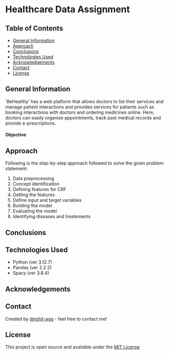 # Healthcare Data Assignment
> 

## Table of Contents
* [General Information](#general-information)
* [Approach](#approach)
* [Conclusions](#conclusions)
* [Technologies Used](#technologies-used)
* [Acknowledgements](#acknowledgements)
* [Contact](#contact)
* [License](#license)

## General Information
'BeHealthy' has a web platform that allows doctors to list their services and manage patient interactions and provides services 
for patients such as booking interactions with doctors and ordering medicines online. Here, doctors can easily organise appointments, 
track past medical records and provide e-prescriptions.

#### Objective

## Approach

Following is the step-by-step approach followed to solve the given problem statement:
1. Data preprocessing
1. Concept identification
1. Defining features for CRF
1. Getting the features
1. Define input and target variables
1. Building the model
1. Evaluating the model
1. Identifying diseases and treatements

## Conclusions

## Technologies Used
- Python (ver 3.12.7)
- Pandas (ver 2.2.2)
- Spacy (ver 3.8.4)

## Acknowledgements

## Contact
Created by [@rohit-agg](https://github.com/rohit-agg) - feel free to contact me!

## License
This project is open source and available under the [MIT License](LICENSE.md)